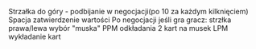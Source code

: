 Strzałka do góry - podbijanie w negocjacji(po 10 za każdym kilknięciem)
Spacja zatwierdzenie wartości 
Po negocjacji jeśli gra gracz: strzłka prawa/lewa wybór "muska"
PPM odkładania 2 kart na musek
LPM wykładanie kart
